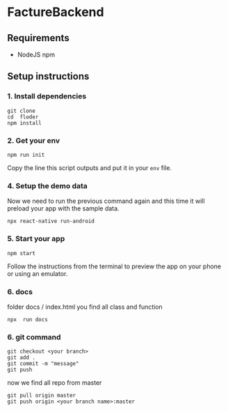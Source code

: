 # FactureBackend


## Requirements

- NodeJS npm

## Setup instructions

### 1. Install dependencies

```
git clone 
cd  floder
npm install
```

### 2. Get your env

```
npm run init
```
Copy the line this script outputs and put it in your `env` file.

### 4. Setup the demo data

Now we need to run the previous command again and this time it will preload your app with the sample data.

```
npx react-native run-android
```

### 5. Start your app

```
npm start
```

Follow the instructions from the terminal to preview the app on your phone or using an emulator.
### 6. docs

 folder docs / index.html you find all class and function
```
npx  run docs
```
### 6. git command

```
git checkout <your branch>
git add .
git commit -m "message"
git push

```

now we find all repo from master

```
git pull origin master
git push origin <your branch name>:master
```